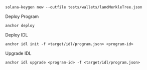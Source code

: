 ```
solana-keygen new --outfile tests/wallets/landMerkleTree.json
```

Deploy Program

```
anchor deploy
```

Deploy IDL

```
anchor idl init -f <target/idl/program.json> <program-id>
```

Upgrade IDL

```
anchor idl upgrade <program-id> -f <target/idl/program.json>
```
